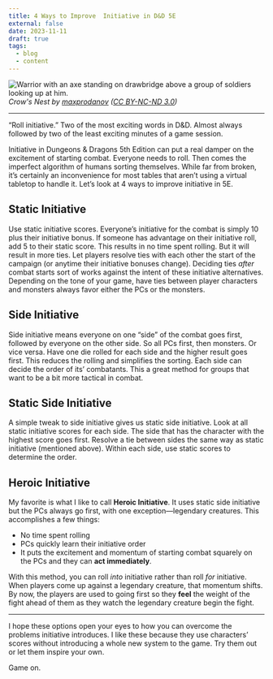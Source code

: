 ```yaml
---
title: 4 Ways to Improve  Initiative in D&D 5E
external: false
date: 2023-11-11
draft: true
tags:
  - blog
  - content
---
```


![Warrior with an axe standing on drawbridge above a group of soldiers looking up at him.](/images/crow_s_nest_by_maxprodanov_dc767gq.jpg)
*Crow's Nest by [maxprodanov](https://www.deviantart.com/maxprodanov/art/Crow-s-Nest-737641034) ([CC BY-NC-ND 3.0](https://creativecommons.org/licenses/by-nc-nd/3.0/))*

---

“Roll initiative.” Two of the most exciting words in D&D. Almost always followed by two of the least exciting minutes of a game session. 

Initiative in Dungeons & Dragons 5th Edition can put a real damper on the excitement of starting combat. Everyone needs to roll. Then comes the imperfect algorithm of humans sorting themselves. While far from broken, it’s certainly an inconvenience for most tables that aren’t using a virtual tabletop to handle it. Let’s look at 4 ways to improve initiative in 5E.

## Static Initiative
Use static initiative scores. Everyone’s initiative for the combat is simply 10 plus their initiative bonus. If someone has advantage on their initiative roll, add 5 to their static score. This results in no time spent rolling. But it will result in more ties. Let players resolve ties with each other the start of the campaign (or anytime their initiative bonuses change). Deciding ties *after* combat starts sort of works against the intent of these initiative alternatives. Depending on the tone of your game, have ties between player characters and monsters always favor either the PCs or the monsters. 

## Side Initiative 
Side initiative means everyone on one “side” of the combat goes first, followed by everyone on the other side. So all PCs first, then monsters. Or vice versa. Have one die rolled for each side and the higher result goes first. This reduces the rolling and simplifies the sorting. Each side can decide the order of its’ combatants. This a great method for groups that want to be a bit more tactical in combat.

## Static Side Initiative
A simple tweak to side initiative gives us static side initiative. Look at all static initiative scores for each side. The side that has the character with the highest score goes first. Resolve a tie between sides the same way as static initiative (mentioned above). Within each side, use static scores to determine the order.

## Heroic Initiative
My favorite is what I like to call **Heroic Initiative**. It uses static side initiative but the PCs always go first, with one exception—legendary creatures. This accomplishes a few things:
- No time spent rolling
- PCs quickly learn their initiative order
- It puts the excitement and momentum of starting combat squarely on the PCs and they can **act immediately**.

With this method, you can roll *into* initiative rather than roll *for* initiative. When players come up against a legendary creature, that momentum shifts. By now, the players are used to going first so they **feel** the weight of the fight ahead of them as they watch the legendary creature begin the fight.

---

I hope these options open your eyes to how you can overcome the problems initiative introduces. I like these because they use characters’ scores without introducing a whole new system to the game. Try them out or let them inspire your own.

Game on.